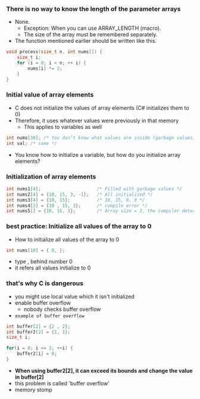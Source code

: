 ### There is no way to know the length of the parameter arrays
- None.
    - Exception: When you can use ARRAY_LENGTH (macro).
    - The size of the array must be remembered separately.
- The function mentioned earlier should be written like this.
```c
void process(size_t n, int nums[]) {
    size_t i;
    for (i = 0; i < n; ++ i) {
        nums[i] *= 2;
    }
}
```

### Initial value of array elements
- C does not initialize the values of array elements (C# initializes them to 0)
- Therefore, it uses whatever values were previously in that memory
    - This applies to variables as well
```c
int nums[30]; /* You don’t know what values are inside (garbage values) */
int val; /* same */
```
- You know how to initialize a variable, but how do you initialize array elements?



### Initialization of array elements
```C
int nums1[4];                     /* Filled with garbage values */
int nums2[4] = {10, 15, 3, -1};   /* All initialized */
int nums3[4] = {10, 15};          /* 10, 15, 0, 0 */
int nums4[2] = {10 , 15, 3};      /* compile error */
int nums5[] = {10, 15, 3};        /* Array size = 3, the compiler determines the array size */
```



### best practice: Initialize all values of the array to 0
- How to initialize all values of the array to 0
```c
int nums[10] = { 0, };
```
- type , behind number 0
- it refers all values initialize to 0



### that's why C is dangerous
- you might use local value which it isn't initialized
- enable buffer overflow 
    - nobody checks buffer overflow
- `example of buffer overflow`
```c
int buffer[2] = {2 , 2};
int buffer2[2] = {1, 1};
size_t i;

for(i = 0; i <= 2; ++i) {
    buffer2[i] = 0;
}
```
- **When using buffer2[2], it can exceed its bounds and change the value in buffer[2]**
- this problem is called 'buffer overflow'
- memory stomp
